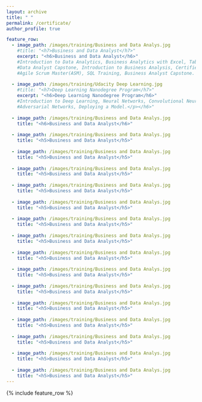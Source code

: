 ```yaml
---
layout: archive
title: " "
permalink: /certificate/
author_profile: true

feature_row:
  - image_path: /images/training/Business and Data Analys.jpg
    #title: "<h7>Business and Data Analyst</h7>"
    excerpt: "<h6>Business and Data Analyst</h6>"
    #Introduction to Data Analytics, Business Analytics with Excel, Tableau Training, Power bi, Data Science with R Programing,
    #Data Analyst Capstone, Introduction to Business Analysis, Certified Business Analysis Professional (CBAP) Certification,
    #Agile Scrum Master(ASM), SQL Training, Business Analyst Capstone. </p></h6>"--
    
  - image_path: /images/training/Udacity Deep Learning.jpg
    #title: "<h7>Deep Learning Nanodegree Program</h7>"
    excerpt: "<h6>Deep Learning Nanodegree Program</h6>"
    #Introduction to Deep Learning, Neural Networks, Convolutional Neural Networks, Recurrent Neural Networks, Generative 
    #Adversarial Networks, Deploying a Model.</p></h6>"
    
  - image_path: /images/training/Business and Data Analys.jpg
    title: "<h6>Business and Data Analyst</h6>"
  
  - image_path: /images/training/Business and Data Analys.jpg
    title: "<h5>Business and Data Analyst</h5>"
  
  - image_path: /images/training/Business and Data Analys.jpg
    title: "<h5>Business and Data Analyst</h5>"
      
  - image_path: /images/training/Business and Data Analys.jpg
    title: "<h5>Business and Data Analyst</h5>"
  
  - image_path: /images/training/Business and Data Analys.jpg
    title: "<h5>Business and Data Analyst</h5>"
  
  - image_path: /images/training/Business and Data Analys.jpg
    title: "<h5>Business and Data Analyst</h5>"
  
  - image_path: /images/training/Business and Data Analys.jpg
    title: "<h5>Business and Data Analyst</h5>"
  
  - image_path: /images/training/Business and Data Analys.jpg
    title: "<h5>Business and Data Analyst</h5>"
  
  - image_path: /images/training/Business and Data Analys.jpg
    title: "<h5>Business and Data Analyst</h5>"
  
  - image_path: /images/training/Business and Data Analys.jpg
    title: "<h5>Business and Data Analyst</h5>"
  
  - image_path: /images/training/Business and Data Analys.jpg
    title: "<h5>Business and Data Analyst</h5>"
  
  - image_path: /images/training/Business and Data Analys.jpg
    title: "<h5>Business and Data Analyst</h5>"
  
  - image_path: /images/training/Business and Data Analys.jpg
    title: "<h5>Business and Data Analyst</h5>"
  
  - image_path: /images/training/Business and Data Analys.jpg
    title: "<h5>Business and Data Analyst</h5>"
  
  - image_path: /images/training/Business and Data Analys.jpg
    title: "<h5>Business and Data Analyst</h5>"
  
  - image_path: /images/training/Business and Data Analys.jpg
    title: "<h5>Business and Data Analyst</h5>"
---
```


{% include feature_row %}
